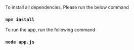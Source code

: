 To install all dependencies, Please run the below command

### `npm install`

To run the app, run the following command

### `node app.js`
